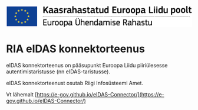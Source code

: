 <img src='img/ee_cef_0.png'></img>

# RIA eIDAS konnektorteenus

eIDAS konnektorteenus on pääsupunkt Euroopa Liidu piiriülesesse autentimistaristusse (nn eIDAS-taristusse).

eIDAS konnektorteenust osutab Riigi Infosüsteemi Amet.

Vt lähemalt [https://e-gov.github.io/eIDAS-Connector/](https://e-gov.github.io/eIDAS-Connector/)



